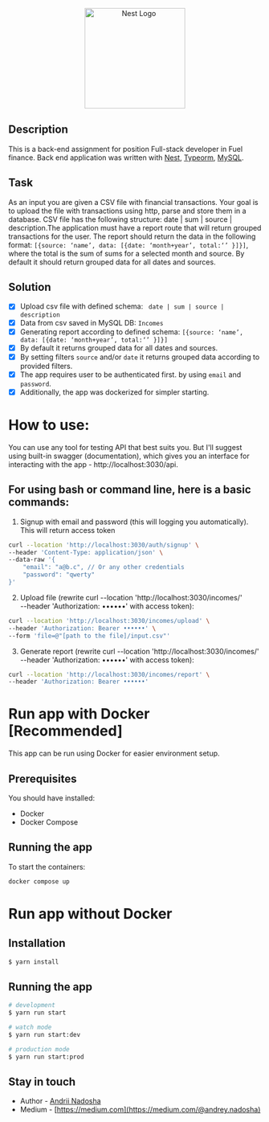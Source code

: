 <p align="center">
  <a href="https://fuelfinance.me/" target="blank"><img src="https://images.crunchbase.com/image/upload/c_pad,h_256,w_256,f_auto,q_auto:eco,dpr_1/i6nvaapuwaslmlak1h5f" width="200" alt="Nest Logo" /></a>
</p>


## Description

This is a back-end assignment for position Full-stack developer in Fuel finance. Back end application was written with [Nest](https://github.com/nestjs/nest), [Typeorm](https://typeorm.io/), [MySQL](https://www.mysql.com/).

## Task

As an input you are given a CSV file with financial transactions. Your goal is to
upload the file with transactions using http, parse and store them in a database.
CSV file has the following structure: date | sum | source | description.The
application must have a report route that will return grouped transactions for
the user. The report should return the data in the following format: `[{source:
‘name’, data: [{date: ‘month+year’, total:‘’ }]}]`, where the total is the sum of
sums for a selected month and source. By default it should return grouped data
for all dates and sources.

## Solution
- [x] Upload csv file with defined schema: ` date | sum | source | description`
- [x] Data from csv saved in MySQL DB: `Incomes`
- [x] Generating report according to defined schema: `[{source:
  ‘name’, data: [{date: ‘month+year’, total:‘’ }]}]`
- [x] By default it returns grouped data
  for all dates and sources. 
- [x] By setting filters `source` and/or `date` it returns grouped data
    according to provided filters.
- [x] The app requires user to be authenticated first. by using `email` and `password`.
- [x] Additionally, the app was dockerized for simpler starting. 

# How to use:

You can use any tool for testing API that best suits you. But I'll suggest using built-in swagger (documentation), which gives you an interface for interacting with the app - http://localhost:3030/api.

## For using bash or command line, here is a basic commands:

1. Signup with email and password (this will logging you automatically). This will return access token
```bash 
curl --location 'http://localhost:3030/auth/signup' \
--header 'Content-Type: application/json' \
--data-raw '{
    "email": "a@b.c", // Or any other credentials
    "password": "qwerty"
}'
````
2. Upload file (rewrite curl --location 'http://localhost:3030/incomes/' \
   --header 'Authorization: ••••••' with access token):
```bash
curl --location 'http://localhost:3030/incomes/upload' \
--header 'Authorization: Bearer ••••••' \
--form 'file=@"[path to the file]/input.csv"'
```
3. Generate report (rewrite curl --location 'http://localhost:3030/incomes/' \
   --header 'Authorization: ••••••' with access token):
```bash
curl --location 'http://localhost:3030/incomes/report' \
--header 'Authorization: Bearer ••••••'
```
# Run app with Docker [Recommended]

This app can be run using Docker for easier environment setup.

## Prerequisites
You should have installed:

- Docker
- Docker Compose

## Running the app

To start the containers:

```bash
docker compose up
```

# Run app without Docker
## Installation

```bash
$ yarn install
```

## Running the app

```bash
# development
$ yarn run start

# watch mode
$ yarn run start:dev

# production mode
$ yarn run start:prod
```

## Stay in touch

- Author - [Andrii Nadosha](https://www.linkedin.com/in/andrii-nadosha/)
- Medium - [https://medium.com](https://medium.com/@andrey.nadosha)

